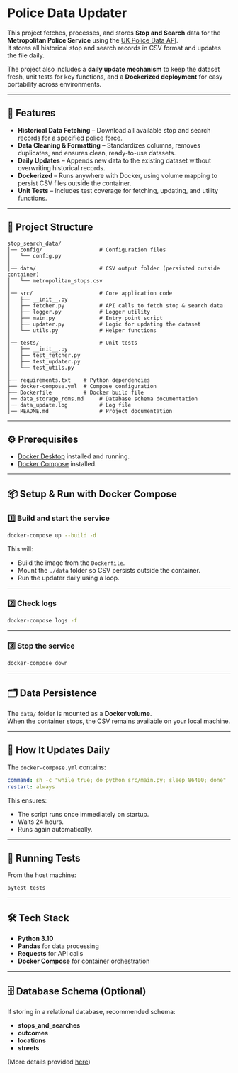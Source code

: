 # Police Data Updater

This project fetches, processes, and stores **Stop and Search** data for the **Metropolitan Police Service** using the [UK Police Data API](https://data.police.uk/docs/method/stops-force/).  
It stores all historical stop and search records in CSV format and updates the file daily.

The project also includes a **daily update mechanism** to keep the dataset fresh, unit tests for key functions, and a **Dockerized deployment** for easy portability across environments.

---

## 📌 Features

- **Historical Data Fetching** – Download all available stop and search records for a specified police force.
- **Data Cleaning & Formatting** – Standardizes columns, removes duplicates, and ensures clean, ready-to-use datasets.
- **Daily Updates** – Appends new data to the existing dataset without overwriting historical records.
- **Dockerized** – Runs anywhere with Docker, using volume mapping to persist CSV files outside the container.
- **Unit Tests** – Includes test coverage for fetching, updating, and utility functions.
---

## 📂 Project Structure

```
stop_search_data/
│── config/                  # Configuration files
│   └── config.py
│
│── data/                    # CSV output folder (persisted outside container)
│   └── metropolitan_stops.csv
│
│── src/                     # Core application code
│   ├── __init__.py
│   ├── fetcher.py           # API calls to fetch stop & search data
│   ├── logger.py            # Logger utility
│   ├── main.py              # Entry point script
│   ├── updater.py           # Logic for updating the dataset
│   └── utils.py             # Helper functions
│
│── tests/                   # Unit tests
│   ├── __init__.py
│   ├── test_fetcher.py
│   ├── test_updater.py
│   └── test_utils.py
│
├── requirements.txt    # Python dependencies
├── docker-compose.yml  # Compose configuration
├── Dockerfile          # Docker build file
│── data_storage_rdms.md     # Database schema documentation
│── data_update.log          # Log file
│── README.md                # Project documentation
```

---

## ⚙️ Prerequisites

- [Docker Desktop](https://www.docker.com/products/docker-desktop/) installed and running.
- [Docker Compose](https://docs.docker.com/compose/) installed.

---

## 📦 Setup & Run with Docker Compose

### 1️⃣ Build and start the service

```bash
docker-compose up --build -d
```

This will:
- Build the image from the `Dockerfile`.
- Mount the `./data` folder so CSV persists outside the container.
- Run the updater daily using a loop.

---

### 2️⃣ Check logs

```bash
docker-compose logs -f
```

---

### 3️⃣ Stop the service

```bash
docker-compose down
```

---

## 🗂 Data Persistence

The `data/` folder is mounted as a **Docker volume**.  
When the container stops, the CSV remains available on your local machine.

---

## 🔄 How It Updates Daily

The `docker-compose.yml` contains:

```yaml
command: sh -c "while true; do python src/main.py; sleep 86400; done"
restart: always
```

This ensures:
- The script runs once immediately on startup.
- Waits 24 hours.
- Runs again automatically.

---

## 🧪 Running Tests

From the host machine:

```bash
pytest tests
```

---

## 🛠 Tech Stack

- **Python 3.10**
- **Pandas** for data processing
- **Requests** for API calls
- **Docker Compose** for container orchestration

---

## 🗄 Database Schema (Optional)

If storing in a relational database, recommended schema:

- **stops_and_searches**
- **outcomes**
- **locations**
- **streets**

(More details provided [here]())


